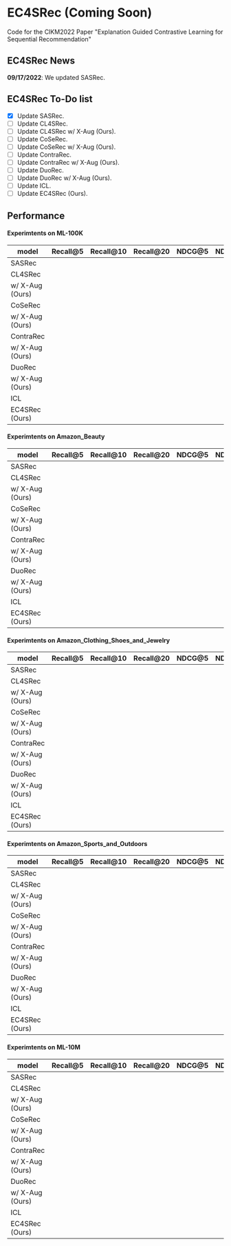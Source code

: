 

# EC4SRec (Coming Soon)
Code for the CIKM2022 Paper "Explanation Guided Contrastive Learning for Sequential Recommendation"

## EC4SRec News

**09/17/2022**: We updated SASRec.

## EC4SRec To-Do list

- [x] Update SASRec.
- [ ] Update CL4SRec.
- [ ] Update CL4SRec w/ X-Aug (Ours).
- [ ] Update CoSeRec.
- [ ] Update CoSeRec w/ X-Aug (Ours).
- [ ] Update ContraRec.
- [ ] Update ContraRec w/ X-Aug (Ours).
- [ ] Update DuoRec.
- [ ] Update DuoRec w/ X-Aug (Ours).
- [ ] Update ICL.
- [ ] Update EC4SRec (Ours).

## Performance

#### Experimtents on ML-100K
| model            | Recall@5 | Recall@10 | Recall@20 | NDCG@5 | NDCG@10 | NDCG@20 |
|------------------|----------|-----------|-----------|--------|---------|---------|
| SASRec           |          |           |           |        |         |         |
| CL4SRec          |          |           |           |        |         |         |
|  w/ X-Aug (Ours) |          |           |           |        |         |         |
| CoSeRec          |          |           |           |        |         |         |
|  w/ X-Aug (Ours) |          |           |           |        |         |         |
| ContraRec        |          |           |           |        |         |         |
|  w/ X-Aug (Ours) |          |           |           |        |         |         |
| DuoRec        |          |           |           |        |         |         |
|  w/ X-Aug (Ours) |          |           |           |        |         |         |
| ICL              |          |           |           |        |         |         |
| EC4SRec (Ours)   |          |           |           |        |         |         |



#### Experimtents on Amazon_Beauty
| model            | Recall@5 | Recall@10 | Recall@20 | NDCG@5 | NDCG@10 | NDCG@20 |
|------------------|----------|-----------|-----------|--------|---------|---------|
| SASRec           |          |           |           |        |         |         |
| CL4SRec          |          |           |           |        |         |         |
|  w/ X-Aug (Ours) |          |           |           |        |         |         |
| CoSeRec          |          |           |           |        |         |         |
|  w/ X-Aug (Ours) |          |           |           |        |         |         |
| ContraRec        |          |           |           |        |         |         |
|  w/ X-Aug (Ours) |          |           |           |        |         |         |
| DuoRec        |          |           |           |        |         |         |
|  w/ X-Aug (Ours) |          |           |           |        |         |         |
| ICL              |          |           |           |        |         |         |
| EC4SRec (Ours)   |          |           |           |        |         |         |



#### Experimtents on Amazon_Clothing_Shoes_and_Jewelry
| model            | Recall@5 | Recall@10 | Recall@20 | NDCG@5 | NDCG@10 | NDCG@20 |
|------------------|----------|-----------|-----------|--------|---------|---------|
| SASRec           |          |           |           |        |         |         |
| CL4SRec          |          |           |           |        |         |         |
|  w/ X-Aug (Ours) |          |           |           |        |         |         |
| CoSeRec          |          |           |           |        |         |         |
|  w/ X-Aug (Ours) |          |           |           |        |         |         |
| ContraRec        |          |           |           |        |         |         |
|  w/ X-Aug (Ours) |          |           |           |        |         |         |
| DuoRec        |          |           |           |        |         |         |
|  w/ X-Aug (Ours) |          |           |           |        |         |         |
| ICL              |          |           |           |        |         |         |
| EC4SRec (Ours)   |          |           |           |        |         |         |



#### Experimtents on Amazon_Sports_and_Outdoors
| model            | Recall@5 | Recall@10 | Recall@20 | NDCG@5 | NDCG@10 | NDCG@20 |
|------------------|----------|-----------|-----------|--------|---------|---------|
| SASRec           |          |           |           |        |         |         |
| CL4SRec          |          |           |           |        |         |         |
|  w/ X-Aug (Ours) |          |           |           |        |         |         |
| CoSeRec          |          |           |           |        |         |         |
|  w/ X-Aug (Ours) |          |           |           |        |         |         |
| ContraRec        |          |           |           |        |         |         |
|  w/ X-Aug (Ours) |          |           |           |        |         |         |
| DuoRec        |          |           |           |        |         |         |
|  w/ X-Aug (Ours) |          |           |           |        |         |         |
| ICL              |          |           |           |        |         |         |
| EC4SRec (Ours)   |          |           |           |        |         |         |



#### Experimtents on ML-10M
| model            | Recall@5 | Recall@10 | Recall@20 | NDCG@5 | NDCG@10 | NDCG@20 |
|------------------|----------|-----------|-----------|--------|---------|---------|
| SASRec           |          |           |           |        |         |         |
| CL4SRec          |          |           |           |        |         |         |
|  w/ X-Aug (Ours) |          |           |           |        |         |         |
| CoSeRec          |          |           |           |        |         |         |
|  w/ X-Aug (Ours) |          |           |           |        |         |         |
| ContraRec        |          |           |           |        |         |         |
|  w/ X-Aug (Ours) |          |           |           |        |         |         |
| DuoRec        |          |           |           |        |         |         |
|  w/ X-Aug (Ours) |          |           |           |        |         |         |
| ICL              |          |           |           |        |         |         |
| EC4SRec (Ours)   |          |           |           |        |         |         |